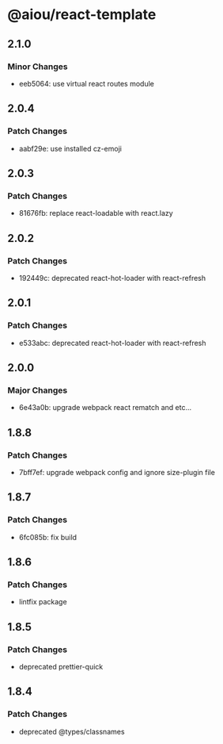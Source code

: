 # @aiou/react-template

## 2.1.0

### Minor Changes

- eeb5064: use virtual react routes module

## 2.0.4

### Patch Changes

- aabf29e: use installed cz-emoji

## 2.0.3

### Patch Changes

- 81676fb: replace react-loadable with react.lazy

## 2.0.2

### Patch Changes

- 192449c: deprecated react-hot-loader with react-refresh

## 2.0.1

### Patch Changes

- e533abc: deprecated react-hot-loader with react-refresh

## 2.0.0

### Major Changes

- 6e43a0b: upgrade webpack react rematch and etc...

## 1.8.8

### Patch Changes

- 7bff7ef: upgrade webpack config and ignore size-plugin file

## 1.8.7

### Patch Changes

- 6fc085b: fix build

## 1.8.6

### Patch Changes

- lintfix package

## 1.8.5

### Patch Changes

- deprecated prettier-quick

## 1.8.4

### Patch Changes

- deprecated @types/classnames
